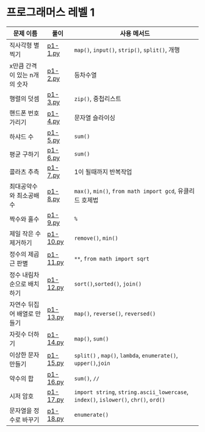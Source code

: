 # 프로그래머스 레벨 1

| 문제 이름       | 풀이                  | 사용 메서드                                                    |
| ---------------  | --------------------- | ------------------------------------------------------------ |
| 직사각형 별찍기 | [p1-1.py](https://github.com/palza4dev/TIL-Algorithm/tree/main/programmers/level_1/p1-1.py) | `map()`, `input()`, `strip()`, `split()`, 개행 |
| x만큼 간격이 있는 n개의 숫자 | [p1-2.py](https://github.com/palza4dev/TIL-Algorithm/tree/main/programmers/level_1/p1-2.py) | 등차수열 |
| 행렬의 덧셈 | [p1-3.py](https://github.com/palza4dev/TIL-Algorithm/tree/main/programmers/level_1/p1-3.py) | `zip()`, 중첩리스트 |
| 핸드폰 번호 가리기 | [p1-4.py](https://github.com/palza4dev/TIL-Algorithm/tree/main/programmers/level_1/p1-4.py) | 문자열 슬라이싱 |
| 하샤드 수  | [p1-5.py](https://github.com/palza4dev/TIL-Algorithm/tree/main/programmers/level_1/p1-5.py) | `sum()` |
| 평균 구하기 | [p1-6.py](https://github.com/palza4dev/TIL-Algorithm/tree/main/programmers/level_1/p1-6.py) | `sum()` |
| 콜라츠 추측 | [p1-7.py](https://github.com/palza4dev/TIL-Algorithm/tree/main/programmers/level_1/p1-7.py) | 1이 될때까지 반복작업 |
| 최대공약수와 최소공배수 | [p1-8.py](https://github.com/palza4dev/TIL-Algorithm/tree/main/programmers/level_1/p1-8.py) | `max()`, `min()`, `from math import gcd`, 유클리드 호제법|
| 짝수와 홀수 | [p1-9.py](https://github.com/palza4dev/TIL-Algorithm/tree/main/programmers/level_1/p1-9.py) | `%` |
| 제일 작은 수 제거하기 | [p1-10.py](https://github.com/palza4dev/TIL-Algorithm/tree/main/programmers/level_1/p1-10.py) | `remove()`, `min()` |
| 정수의 제곱근 판별 | [p1-11.py](https://github.com/palza4dev/TIL-Algorithm/tree/main/programmers/level_1/p1-11.py) | `**`, `from math import sqrt` |
| 정수 내림차순으로 배치하기 | [p1-12.py](https://github.com/palza4dev/TIL-Algorithm/tree/main/programmers/level_1/p1-12.py) | `sort()`,`sorted()`, `join()` |
| 자연수 뒤집어 배열로 만들기 | [p1-13.py](https://github.com/palza4dev/TIL-Algorithm/tree/main/programmers/level_1/p1-13.py) | `map()`, `reverse()`, `reversed()` |
| 자릿수 더하기 | [p1-14.py](https://github.com/palza4dev/TIL-Algorithm/tree/main/programmers/level_1/p1-14.py) | `map()`, `sum()` |
| 이상한 문자 만들기 | [p1-15.py](https://github.com/palza4dev/TIL-Algorithm/tree/main/programmers/level_1/p1-15.py) | `split()` , `map()`, `lambda`, `enumerate()`, `upper()`,`join`  |
| 약수의 합 | [p1-16.py](https://github.com/palza4dev/TIL-Algorithm/tree/main/programmers/level_1/p1-16.py) | `sum()`, `//` |
| 시저 암호 | [p1-17.py](https://github.com/palza4dev/TIL-Algorithm/tree/main/programmers/level_1/p1-17.py) | `import string`, `string.ascii_lowercase`, `index()`, `islower()`, `chr()`, `ord()` |
| 문자열을 정수로 바꾸기 | [p1-18.py](https://github.com/palza4dev/TIL-Algorithm/tree/main/programmers/level_1/p1-18.py) | `enumerate()` |